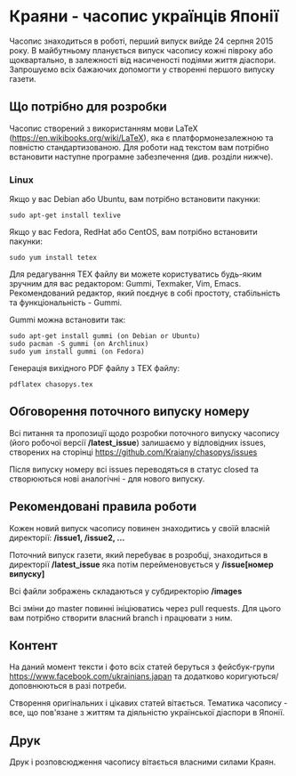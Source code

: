 # Краяни - часопис українців Японії
Часопис знаходиться в роботі, перший випуск вийде 24 серпня 2015 року. В майбутньому планується випуск часопису кожні півроку або щоквартально, в залежності від насиченості подіями життя діаспори. Запрошуємо всіх бажаючих допомогти у створенні першого випуску газети.

## Що потрібно для розробки
Часопис створений з використанням мови LaTeX (https://en.wikibooks.org/wiki/LaTeX), яка є платформонезалежною та повністю стандартизованою. Для роботи над текстом вам потрібно встановити наступне програмне забезпечення (див. розділи нижче).

### Linux
Якщо у вас Debian або Ubuntu, вам потрібно встановити пакунки:

```shell
sudo apt-get install texlive
```

Якщо у вас Fedora, RedHat або CentOS, вам потрібно встановити пакунки:

```shell
sudo yum install tetex
```

Для редагування TEX файлу ви можете користуватись будь-яким зручним для вас редактором: Gummi, Texmaker, Vim, Emacs. Рекомендований редактор, який поєднує в собі простоту, стабільність та функціональність - Gummi.

Gummi можна встановити так:
```shell
sudo apt-get install gummi (on Debian or Ubuntu)
sudo pacman -S gummi (on Archlinux)
sudo yum install gummi (on Fedora)
```

Генерація вихідного PDF файлу з TEX файлу:

```shell
pdflatex chasopys.tex
```

## Обговорення поточного випуску номеру
Всі питання та пропозиції щодо розробки поточного випуску часопису (його робочої версії __/latest\_issue__) залишаємо у відповідних issues, створених на сторінці https://github.com/Kraiany/chasopys/issues

Після випуску номеру всі issues переводяться в статус closed та створюються нові аналогічні - для нового випуску.

## Рекомендовані правила роботи
Кожен новий випуск часопису повинен знаходитись у своїй власній директорії: __/issue1, /issue2, ...__

Поточний випуск газети, який перебуває в розробці, знаходиться в директорії __/latest\_issue__ яка потім перейменовується у __/issue[номер випуску]__

Всі файли зображень складаються у субдиректорію __/images__

Всі зміни до master повинні ініціюватись через pull requests. Для цього вам потрібно створити власний branch і працювати з ним.

## Контент
На даний момент тексти і фото всіх статей беруться з фейсбук-групи https://www.facebook.com/ukrainians.japan та додатково коригуються/доповнюються в разі потреби.

Створення оригінальних і цікавих статей вітається. Тематика часопису - все, що пов'язане з життям та діяльністю української діаспори в Японії.

## Друк
Друк і розповсюдження часопису вітається власними силами Краян.
